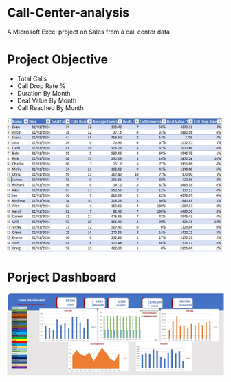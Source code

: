 # Call-Center-analysis
A Microsoft Excel project on Sales from a call center data 

# Project Objective
- Total Calls
- Call Drop Rate %
- Duration By Month
- Deal Value By Month
- Call Reached By Month

![Sales-Raw-Data](https://github.com/Smithley/Call-Center-analysis/blob/main/Call%20Center%20Data.JPG)

# Porject Dashboard
![](https://github.com/Smithley/Call-Center-analysis/blob/main/Call%20center%20analysis.JPG)
